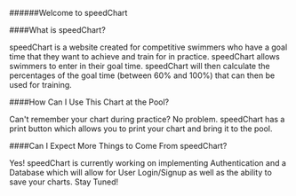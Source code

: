 ######Welcome to speedChart



####What is speedChart?

speedChart is a website created for competitive swimmers who have a goal time that they want to achieve and train for in practice. speedChart allows swimmers to enter in their goal time. speedChart will then calculate the percentages of the goal time (between 60% and 100%) that can then be used for training.



####How Can I Use This Chart at the Pool?

Can't remember your chart during practice? No problem. speedChart has a print button which allows you to print your chart and bring it to the pool.



####Can I Expect More Things to Come From speedChart?

Yes! speedChart is currently working on implementing Authentication and a Database which will allow for User Login/Signup as well as the ability to save your charts. Stay Tuned!


